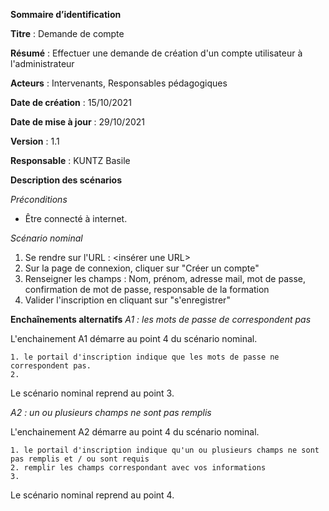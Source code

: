 **Sommaire d’identification**

  **Titre** : Demande de compte

  **Résumé** : Effectuer une demande de création d'un compte utilisateur à l'administrateur

  **Acteurs** : Intervenants, Responsables pédagogiques

  **Date de création** : 15/10/2021

  **Date de mise à jour**  : 29/10/2021

  **Version** : 1.1

  **Responsable** : KUNTZ Basile



**Description des scénarios**

*Préconditions*
- Être connecté à internet.

*Scénario nominal*
1. Se rendre sur l'URL : <insérer une URL>
2. Sur la page de connexion, cliquer sur "Créer un compte"
3. Renseigner les champs : Nom, prénom, adresse mail, mot de passe, confirmation de mot de passe, responsable de la formation
4. Valider l'inscription en cliquant sur "s'enregistrer"

**Enchaînements alternatifs**
*A1 : les mots de passe de correspondent pas*

L'enchainement A1 démarre au point 4 du scénario nominal.

	1. le portail d'inscription indique que les mots de passe ne correspondent pas.
	2. 
Le scénario nominal reprend au point 3.

*A2 : un ou plusieurs champs ne sont pas remplis*

L'enchainement A2 démarre au point 4 du scénario nominal.

	1. le portail d'inscription indique qu'un ou plusieurs champs ne sont pas remplis et / ou sont requis
	2. remplir les champs correspondant avec vos informations
	3. 
Le scénario nominal reprend au point 4.